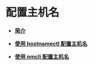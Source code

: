 # 配置主机名<a name="ZH-CN_TOPIC_0183005794"></a>

-   **[简介](简介-0.md)**  

-   **[使用 hostnamectl 配置主机名](使用-hostnamectl-配置主机名.md)**  

-   **[使用 nmcli 配置主机名](使用-nmcli-配置主机名.md)**  



